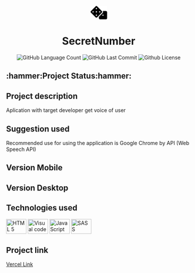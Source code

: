 <div align="center">
<img src="https://github.com/Guilbertoliveira/SecretNumber/blob/main/img/dice.svg" width="45">
<h1>SecretNumber </h1>
<img alt="GitHub Language Count" src="https://img.shields.io/github/languages/count/Guilbertoliveira/SecretNumber" />
<img alt="GitHub Last Commit" src="https://img.shields.io/github/last-commit/Guilbertoliveira/SecretNumber" />
<img alt="Github License" src="https://img.shields.io/github/license/Guilbertoliveira/SecretNumber" />

</div>

<h2>:hammer:Project Status:hammer:</h2>

<h2>Project description</h2>
<p>Aplication with target developer get voice of user</p>

<h2>Suggestion used</h2>
</p>Recommended use for using the application is Google Chrome by API (Web Speech API)</p>

<h2 >Version Mobile</h2>

<h2>Version Desktop</h2>

<h2>Technologies used</h2>
        <p>
        <img src="https://cdn.jsdelivr.net/gh/devicons/devicon/icons/html5/html5-plain-wordmark.svg" height="40" width="55" title="HTML 5" />
        <img src="https://cdn.jsdelivr.net/gh/devicons/devicon/icons/visualstudio/visualstudio-plain.svg" height="40" width="55" title="Visual code"  />
        <img src="https://cdn.jsdelivr.net/gh/devicons/devicon/icons/javascript/javascript-plain.svg" height="40" width="55" title="JavaScript"/>
        <img src="https://cdn.jsdelivr.net/gh/devicons/devicon/icons/sass/sass-original.svg" height="40" width="55" title="SASS" />
        </p> 
<h2> Project link </h2>
<a href="https://secret-number-fawn.vercel.app/">Vercel Link</a>
